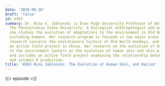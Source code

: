 ```yaml
---
date: '2020-09-10'
draft: 'false'
id: e363
summary: Dr. Nina G. Jablonski is Evan Pugh University Professor of Anthropology at
  The Pennsylvania State University. A biological anthropologist and paleobiologist,
  she studies the evolution of adaptations to the environment in Old World primates
  including humans. Her research program is focused in two major areas. Her paleoanthropological
  research concerns the evolutionary history of Old World monkeys, and currently includes
  an active field project in China. Her research on the evolution of human adaptations
  to the environment centers on the evolution of human skin and skin pigmentation,
  and includes an active field project examining the relationship between skin pigmentation
  and vitamin D production.
title: '#363 Nina Jablonski: The Evolution of Human Skin, and Racism'
---
```

{{< episode >}}

